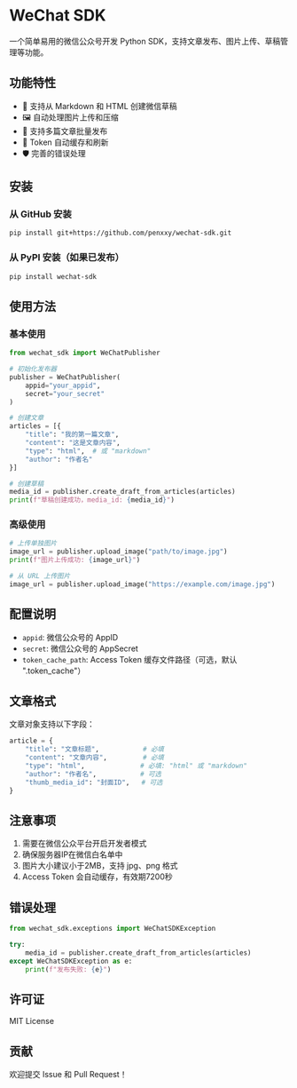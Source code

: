# WeChat SDK

一个简单易用的微信公众号开发 Python SDK，支持文章发布、图片上传、草稿管理等功能。

## 功能特性

- 🚀 支持从 Markdown 和 HTML 创建微信草稿
- 🖼️ 自动处理图片上传和压缩
- 📝 支持多篇文章批量发布
- 💾 Token 自动缓存和刷新
- 🛡️ 完善的错误处理

## 安装

### 从 GitHub 安装

```bash
pip install git+https://github.com/penxxy/wechat-sdk.git
```

### 从 PyPI 安装（如果已发布）

```bash
pip install wechat-sdk
```

## 使用方法

### 基本使用

```python
from wechat_sdk import WeChatPublisher

# 初始化发布器
publisher = WeChatPublisher(
    appid="your_appid",
    secret="your_secret"
)

# 创建文章
articles = [{
    "title": "我的第一篇文章",
    "content": "这是文章内容",
    "type": "html",  # 或 "markdown"
    "author": "作者名"
}]

# 创建草稿
media_id = publisher.create_draft_from_articles(articles)
print(f"草稿创建成功，media_id: {media_id}")
```

### 高级使用

```python
# 上传单独图片
image_url = publisher.upload_image("path/to/image.jpg")
print(f"图片上传成功: {image_url}")

# 从 URL 上传图片
image_url = publisher.upload_image("https://example.com/image.jpg")
```

## 配置说明

- `appid`: 微信公众号的 AppID
- `secret`: 微信公众号的 AppSecret  
- `token_cache_path`: Access Token 缓存文件路径（可选，默认 ".token_cache"）

## 文章格式

文章对象支持以下字段：

```python
article = {
    "title": "文章标题",           # 必填
    "content": "文章内容",         # 必填
    "type": "html",              # 必填: "html" 或 "markdown"
    "author": "作者名",           # 可选
    "thumb_media_id": "封面ID",   # 可选
}
```

## 注意事项

1. 需要在微信公众平台开启开发者模式
2. 确保服务器IP在微信白名单中
3. 图片大小建议小于2MB，支持 jpg、png 格式
4. Access Token 会自动缓存，有效期7200秒

## 错误处理

```python
from wechat_sdk.exceptions import WeChatSDKException

try:
    media_id = publisher.create_draft_from_articles(articles)
except WeChatSDKException as e:
    print(f"发布失败: {e}")
```

## 许可证

MIT License

## 贡献

欢迎提交 Issue 和 Pull Request！ 